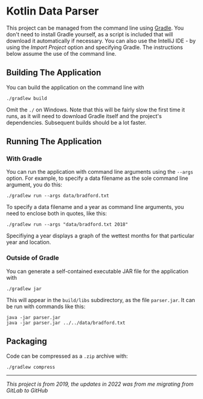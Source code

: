 # Kotlin Data Parser

This project can be managed from the command line using [Gradle][1].
You don't need to install Gradle yourself, as a script is included that
will download it automatically if necessary.  You can also use
the IntelliJ IDE - by using the *Import Project* option and specifying
Gradle.  The instructions below assume the use of the command line.


## Building The Application

You can build the application on the command line with

    ./gradlew build

Omit the `./` on Windows.  Note that this will be fairly slow the first
time it runs, as it will need to download Gradle itself and the project's
dependencies.  Subsequent builds should be a lot faster.

## Running The Application

### With Gradle

You can run the application with command line arguments using the `--args` option.  For example, to specify a data filename as the sole
command line argument, you do this:

    ./gradlew run --args data/bradford.txt

To specify a data filename and a year as command line arguments, you
need to enclose both in quotes, like this:

    ./gradlew run --args "data/bradford.txt 2018"

Specifiying a year displays a graph of the wettest months for that particular year and location.

### Outside of Gradle

You can generate a self-contained executable JAR file for the application
with

    ./gradlew jar

This will appear in the `build/libs` subdirectory, as the file `parser.jar`.
It can be run with commands like this:

    java -jar parser.jar
    java -jar parser.jar ../../data/bradford.txt

## Packaging

Code can be compressed as a `.zip` archive with:

    ./gradlew compress

[1]: https://gradle.org

---

_This project is from 2019, the updates in 2022 was from me migrating from GitLab to GitHub_
